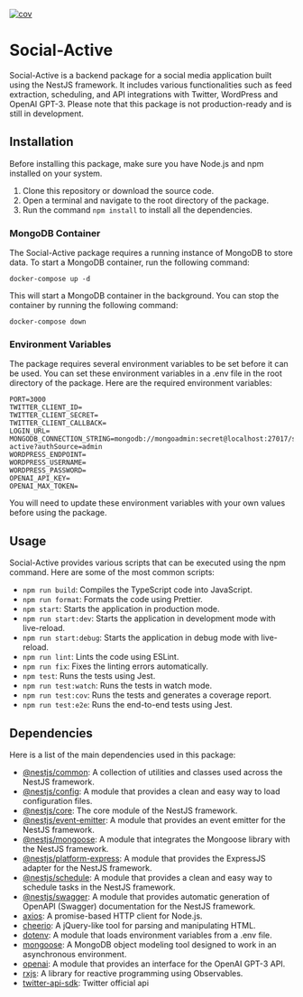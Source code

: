 [![cov](https://khaninejad.github.io/social-active/badges/coverage.svg)](https://github.com/khaninejad/social-active/actions)
# Social-Active

Social-Active is a backend package for a social media application built using the NestJS framework. It includes various functionalities such as feed extraction, scheduling, and API integrations with Twitter, WordPress and OpenAI GPT-3.
Please note that this package is not production-ready and is still in development.

## Installation

Before installing this package, make sure you have Node.js and npm installed on your system.

1. Clone this repository or download the source code.
2. Open a terminal and navigate to the root directory of the package.
3. Run the command `npm install` to install all the dependencies.


### MongoDB Container

The Social-Active package requires a running instance of MongoDB to store data. To start a MongoDB container, run the following command:

```
docker-compose up -d
```

This will start a MongoDB container in the background. You can stop the container by running the following command:

```
docker-compose down
```

### Environment Variables

The package requires several environment variables to be set before it can be used. You can set these environment variables in a .env file in the root directory of the package. Here are the required environment variables:

```
PORT=3000
TWITTER_CLIENT_ID=
TWITTER_CLIENT_SECRET=
TWITTER_CLIENT_CALLBACK=
LOGIN_URL=
MONGODB_CONNECTION_STRING=mongodb://mongoadmin:secret@localhost:27017/social-active?authSource=admin
WORDPRESS_ENDPOINT=
WORDPRESS_USERNAME=
WORDPRESS_PASSWORD=
OPENAI_API_KEY=
OPENAI_MAX_TOKEN=
```

You will need to update these environment variables with your own values before using the package.

## Usage

Social-Active provides various scripts that can be executed using the npm command. Here are some of the most common scripts:

- `npm run build`: Compiles the TypeScript code into JavaScript.
- `npm run format`: Formats the code using Prettier.
- `npm start`: Starts the application in production mode.
- `npm run start:dev`: Starts the application in development mode with live-reload.
- `npm run start:debug`: Starts the application in debug mode with live-reload.
- `npm run lint`: Lints the code using ESLint.
- `npm run fix`: Fixes the linting errors automatically.
- `npm test`: Runs the tests using Jest.
- `npm run test:watch`: Runs the tests in watch mode.
- `npm run test:cov`: Runs the tests and generates a coverage report.
- `npm run test:e2e`: Runs the end-to-end tests using Jest.

## Dependencies

Here is a list of the main dependencies used in this package:

- [@nestjs/common](https://www.npmjs.com/package/@nestjs/common): A collection of utilities and classes used across the NestJS framework.
- [@nestjs/config](https://www.npmjs.com/package/@nestjs/config): A module that provides a clean and easy way to load configuration files.
- [@nestjs/core](https://www.npmjs.com/package/@nestjs/core): The core module of the NestJS framework.
- [@nestjs/event-emitter](https://www.npmjs.com/package/@nestjs/event-emitter): A module that provides an event emitter for the NestJS framework.
- [@nestjs/mongoose](https://www.npmjs.com/package/@nestjs/mongoose): A module that integrates the Mongoose library with the NestJS framework.
- [@nestjs/platform-express](https://www.npmjs.com/package/@nestjs/platform-express): A module that provides the ExpressJS adapter for the NestJS framework.
- [@nestjs/schedule](https://www.npmjs.com/package/@nestjs/schedule): A module that provides a clean and easy way to schedule tasks in the NestJS framework.
- [@nestjs/swagger](https://www.npmjs.com/package/@nestjs/swagger): A module that provides automatic generation of OpenAPI (Swagger) documentation for the NestJS framework.
- [axios](https://www.npmjs.com/package/axios): A promise-based HTTP client for Node.js.
- [cheerio](https://www.npmjs.com/package/cheerio): A jQuery-like tool for parsing and manipulating HTML.
- [dotenv](https://www.npmjs.com/package/dotenv): A module that loads environment variables from a .env file.
- [mongoose](https://www.npmjs.com/package/mongoose): A MongoDB object modeling tool designed to work in an asynchronous environment.
- [openai](https://www.npmjs.com/package/openai): A module that provides an interface for the OpenAI GPT-3 API.
- [rxjs](https://www.npmjs.com/package/rxjs): A library for reactive programming using Observables.
- [twitter-api-sdk](https://www.npmjs.com/package/twitter): Twitter official api